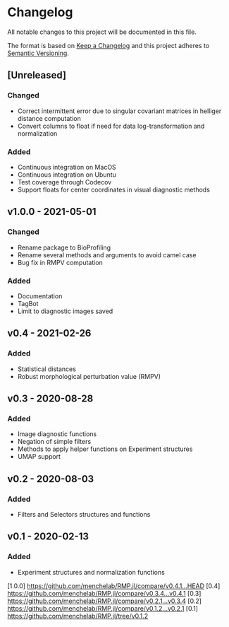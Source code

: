 # Changelog
All notable changes to this project will be documented in this file.

The format is based on [Keep a Changelog](http://keepachangelog.com/en/1.0.0/)
and this project adheres to [Semantic Versioning](http://semver.org/spec/v2.0.0.html).

## [Unreleased]
### Changed
- Correct intermittent error due to singular covariant matrices in helliger distance computation
- Convert columns to float if need for data log-transformation and normalization

### Added
- Continuous integration on MacOS
- Continuous integration on Ubuntu
- Test coverage through Codecov
- Support floats for center coordinates in visual diagnostic methods

## v1.0.0 - 2021-05-01
### Changed
- Rename package to BioProfiling
- Rename several methods and arguments to avoid camel case
- Bug fix in RMPV computation

### Added
- Documentation
- TagBot
- Limit to diagnostic images saved

## v0.4 - 2021-02-26
### Added
- Statistical distances
- Robust morphological perturbation value (RMPV)

## v0.3 - 2020-08-28
### Added
- Image diagnostic functions
- Negation of simple filters
- Methods to apply helper functions on Experiment structures
- UMAP support

## v0.2 - 2020-08-03
### Added
- Filters and Selectors structures and functions

## v0.1 - 2020-02-13
### Added
- Experiment structures and normalization functions

[1.0.0] https://github.com/menchelab/RMP.jl/compare/v0.4.1...HEAD
[0.4] https://github.com/menchelab/RMP.jl/compare/v0.3.4...v0.4.1
[0.3] https://github.com/menchelab/RMP.jl/compare/v0.2.1...v0.3.4
[0.2] https://github.com/menchelab/RMP.jl/compare/v0.1.2...v0.2.1
[0.1] https://github.com/menchelab/RMP.jl/tree/v0.1.2
